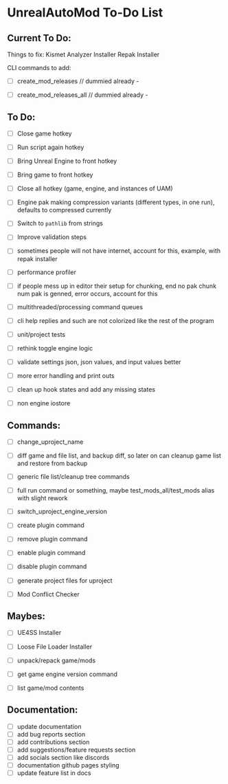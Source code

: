 # UnrealAutoMod To-Do List


## Current To Do: 

Things to fix:
Kismet Analyzer Installer
Repak Installer


CLI commands to add:
- [ ] create_mod_releases // dummied already -
- [ ] create_mod_releases_all // dummied already -


## To Do:
- [ ] Close game hotkey
- [ ] Run script again hotkey
- [ ] Bring Unreal Engine to front hotkey
- [ ] Bring game to front hotkey
- [ ] Close all hotkey (game, engine, and instances of UAM)
- [ ] Engine pak making compression variants (different types, in one run), defaults to compressed currently
- [ ] Switch to `pathlib` from strings
- [ ] Improve validation steps
- [ ] sometimes people will not have internet, account for this, example, with repak installer
- [ ] performance profiler
- [ ] if people mess up in editor their setup for chunking, end no pak chunk num pak is genned, error occurs, account for this
- [ ] multithreaded/processing command queues
- [ ] cli help replies and such are not colorized like the rest of the program
- [ ] unit/project tests
- [ ] rethink toggle engine logic
- [ ] validate settings json, json values, and input values better
- [ ] more error handling and print outs
- [ ] clean up hook states and add any missing states
- [ ] non engine iostore


## Commands:
- [ ] change_uproject_name
- [ ] diff game and file list, and backup diff, so later on can cleanup game list and restore from backup
- [ ] generic file list/cleanup tree commands
- [ ] full run command or something, maybe test_mods_all/test_mods alias with slight rework
- [ ] switch_uproject_engine_version
- [ ] create plugin command
- [ ] remove plugin command
- [ ] enable plugin command
- [ ] disable plugin command
- [ ] generate project files for uproject
- [ ] Mod Conflict Checker


## Maybes:
- [ ] UE4SS Installer
- [ ] Loose File Loader Installer
- [ ] unpack/repack game/mods
- [ ] get game engine version command
- [ ] list game/mod contents


## Documentation:
- [ ] update documentation
- [ ] add bug reports section
- [ ] add contributions section
- [ ] add suggestions/feature requests section
- [ ] add socials section like discords
- [ ] documentation github pages styling
- [ ] update feature list in docs
